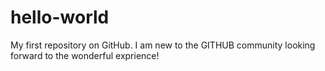 # hello-world
My first repository on GitHub.
I am new to the GITHUB community looking forward to the wonderful exprience!
